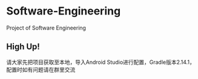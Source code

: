 # Software-Engineering
Project of Software Engineering
## High Up!
请大家先把项目获取至本地，导入Android Studio进行配置，Gradle版本2.14.1，配置时如有问题请在群里交流
